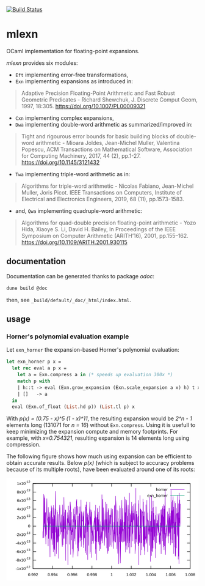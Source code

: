 [![Build Status](https://travis-ci.com/thvnx/mlexn.svg?branch=master)](https://travis-ci.com/thvnx/mlexn)

# mlexn

OCaml implementation for floating-point expansions.

_mlexn_ provides six modules:
- `Eft` implementing error-free transformations,
- `Exn` implementing expansions as introduced in:

> Adaptive Precision Floating-Point Arithmetic and Fast Robust Geometric
> Predicates - Richard Shewchuk, J. Discrete Comput Geom, 1997, 18:305.
> https://doi.org/10.1007/PL00009321

- `Cxn` implementing complex expansions,
- `Dwa` implementing double-word arithmetic as summarized/improved in:

> Tight and rigourous error bounds for basic building blocks of double-word
> arithmetic - Mioara Joldes, Jean-Michel Muller, Valentina Popescu, ACM
> Transactions on Mathematical Software, Association for Computing Machinery,
> 2017, 44 (2), pp.1-27. https://doi.org/10.1145/3121432

- `Twa` implementing triple-word arithmetic as in:

> Algorithms for triple-word arithmetic - Nicolas Fabiano, Jean-Michel Muller,
> Joris Picot. IEEE Transactions on Computers, Institute of Electrical and
> Electronics Engineers, 2019, 68 (11), pp.1573-1583.

- and, `Qwa` implementing quadruple-word arithmetic:

> Algorithms for quad-double precision floating-point arithmetic - Yozo Hida,
> Xiaoye S. Li, David H. Bailey, In Proceedings of the IEEE Symposium on
> Computer Arithmetic (ARITH’16), 2001, pp.155–162.
> https://doi.org/10.1109/ARITH.2001.930115

## documentation

Documentation can be generated thanks to package _odoc_:

```bash
dune build @doc
```

then, see `_build/default/_doc/_html/index.html`.

## usage

### Horner's polynomial evaluation example

Let `exn_horner` the expansion-based Horner's polynomial evaluation:

```ocaml
let exn_horner p x =
  let rec eval a p x =
    let a = Exn.compress a in (* speeds up evaluation 300x *)
    match p with
    | h::t -> eval (Exn.grow_expansion (Exn.scale_expansion a x) h) t x
    | []   -> a
  in
  eval (Exn.of_float (List.hd p)) (List.tl p) x
```

With _p(x) = (0.75 - x)^5 (1 - x)^11_, the resulting expansion would be _2^n -
1_ elements long (131071 for _n = 16_) without `Exn.compress`. Using it is
usefull to keep minimizing the expansion compute and memory footprints. For
example, with _x=0.754321_, resulting expansion is 14 elements long using
compression.

The following figure shows how much using expansion can be efficient to obtain
accurate results. Below _p(x)_ (which is subject to accuracy problems because of
its multiple roots), have been evaluated around one of its roots:

![](testsuite/horner.svg)
